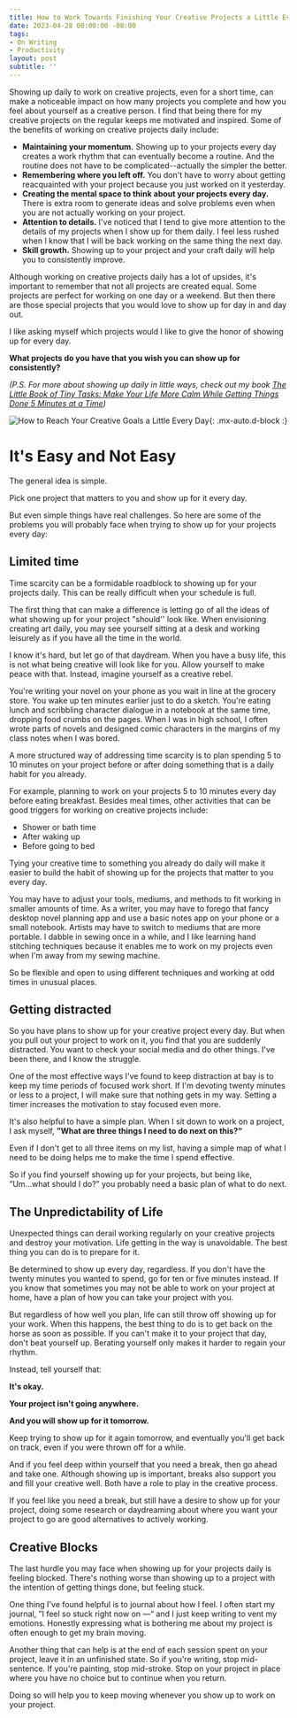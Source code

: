 ```yaml
---
title: How to Work Towards Finishing Your Creative Projects a Little Every Day
date: 2023-04-28 00:00:00 -08:00
tags:
- On Writing
- Productivity
layout: post
subtitle: ''
---
```


Showing up daily to work on creative projects, even for a short time, can make a noticeable impact on how many projects you complete and how you feel about yourself as a creative person. I find that being there for my creative projects on the regular keeps me motivated and inspired. Some of the benefits of working on creative projects daily include:

- **Maintaining your momentum.** Showing up to your projects every day creates a work rhythm that can eventually become a routine. And the routine does not have to be complicated--actually the simpler the better.
- **Remembering where you left off.** You don't have to worry about getting reacquainted with your project because you just worked on it yesterday.
- **Creating the mental space to think about your projects every day.**  There is extra room to generate ideas and solve problems even when you are not actually working on your project.
- **Attention to details.** I've noticed that I tend to give more attention to the details of my projects when I show up for them daily. I feel less rushed when I know that I will be back working on the same thing the next day.
- **Skill growth.** Showing up to your project and your craft daily will help you to consistently improve.

Although working on creative projects daily has a lot of upsides, it's important to remember that not all projects are created equal. Some projects are perfect for working on one day or a weekend. But then there are those special projects that you would love to show up for day in and day out.

I like asking myself which projects would I like to give the honor of showing up for every day.

**What projects do you have that you wish you can show up for consistently?**

*(P.S. For more about showing up daily in little ways, check out my book [The Little Book of Tiny Tasks: Make Your Life More Calm While Getting Things Done 5 Minutes at a Time](https://payhip.com/b/e32lr))*

![How to Reach Your Creative Goals a Little Every Day](/uploads/finishing-creative-projects-daily.png "creative goals INFP goals Creative Goal Ideas"){: .mx-auto.d-block :}


# It's Easy and Not Easy

The general idea is simple.

Pick one project that matters to you and show up for it every day.

But even simple things have real challenges. So here are some of the problems you will probably face when trying to show up for your projects every day:

## Limited time

Time scarcity can be a formidable roadblock to showing up for your projects daily. This can be really difficult when your schedule is full.

The first thing that can make a difference is letting go of all the ideas of what showing up for your project "should'' look like. When envisioning creating art daily, you may see yourself sitting at a desk and working leisurely as if you have all the time in the world.

I know it's hard, but let go of that daydream. When you have a busy life, this is not what being creative will look like for you. Allow yourself to make peace with that. Instead, imagine yourself as a creative rebel.

You're writing your novel on your phone as you wait in line at the grocery store. You wake up ten minutes earlier just to do a sketch. You're eating lunch and scribbling character dialogue in a notebook at the same time, dropping food crumbs on the pages. When I was in high school, I often wrote parts of novels and designed comic characters in the margins of my class notes when I was bored.

A more structured way of addressing time scarcity is to plan spending 5 to 10 minutes on your project before or after doing something that is a daily habit for you already.

For example, planning to work on your projects 5 to 10 minutes every day before eating breakfast. Besides meal times, other activities that can be good triggers for working on creative projects include:

* Shower or bath time
* After waking up
* Before going to bed

Tying your creative time to something you already do daily will make it easier to build the habit of showing up for the projects that matter to you every day.

You may have to adjust your tools, mediums, and methods to fit working in smaller amounts of time. As a writer, you may have to forego that fancy desktop novel planning app and use a basic notes app on your phone or a small notebook. Artists may have to switch to mediums that are more portable. I dabble in sewing once in a while, and I like learning hand stitching techniques because it enables me to work on my projects even when I'm away from my sewing machine.

So be flexible and open to using different techniques and working at odd times in unusual places.


## Getting distracted

So you have plans to show up for your creative project every day. But when you pull out your project to work on it, you find that you are suddenly distracted. You want to check your social media and do other things. I've been there, and I know the struggle.

One of the most effective ways I've found to keep distraction at bay is to keep my time periods of focused work short. If I'm devoting twenty minutes or less to a project, I will make sure that nothing gets in my way. Setting a timer increases the motivation to stay focused even more.

It's also helpful to have a simple plan. When I sit down to work on a project, I ask myself, **”What are three things I need to do next on this?“**

Even if I don't get to all three items on my list, having a simple map of what I need to be doing helps me to make the time I spend effective.

So if you find yourself showing up for your projects, but being like, ”Um...what should I do?” you probably need a basic plan of what to do next.

## The Unpredictability of Life

Unexpected things can derail working regularly on your creative projects and destroy your motivation.  Life getting in the way is unavoidable. The best thing you can do is to prepare for it.

Be determined to show up every day, regardless. If you don't have the twenty minutes you wanted to spend, go for ten or five minutes instead. If you know that sometimes you may not be able to work on your project at home, have a plan of how you can take your project with you.

But regardless of how well you plan, life can still throw off showing up for your work. When this happens, the best thing to do is to get back on the horse as soon as possible. If you can't make it to your project that day, don't beat yourself up. Berating yourself only makes it harder to regain your rhythm.

Instead, tell yourself that:

**It's okay.**

**Your project isn't going anywhere.**

**And you will show up for it tomorrow.**

Keep trying to show up for it again tomorrow, and eventually you'll get back on track, even if you were thrown off for a while.  

And if you feel deep within yourself that you need a break, then go ahead and take one. Although showing up is important, breaks also support you and fill your creative well. Both have a role to play in the creative process.

If you feel like you need a break, but still have a desire to show up for your project, doing some research or daydreaming about where you want your project to go are good alternatives to actively working.

## Creative Blocks

The last hurdle you may face when showing up for your projects daily is feeling blocked. There's nothing worse than showing up to a project with the intention of getting things done, but feeling stuck.

One thing I've found helpful is to journal about how I feel. I often start my journal, ”I feel so stuck right now on —“ and I just keep writing to vent my emotions. Honestly expressing what is bothering me about my project is often enough to get my brain moving.

Another thing that can help is at the end of each session spent on your project, leave it in an unfinished state. So if you're writing, stop mid-sentence. If you're painting, stop mid-stroke. Stop on your project in place where you have no choice but to continue when you return.

Doing so will help you to keep moving whenever you show up to work on your project.


